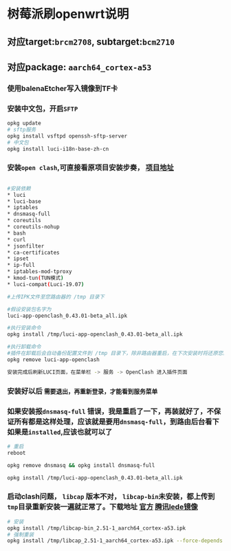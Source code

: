 # 树莓派刷openwrt说明

## 对应target:`brcm2708`, subtarget:`bcm2710`
## 对应package: `aarch64_cortex-a53`

### 使用balenaEtcher写入镜像到TF卡

### 安装中文包，开启`SFTP`
```bash
opkg update
# sftp服务
opkg install vsftpd openssh-sftp-server
# 中文包
opkg install luci-i18n-base-zh-cn
```
### 安装`open clash`,可直接看原项目安装步奏， [项目地址](https://github.com/vernesong/OpenClash)
```bash

#安装依赖
* luci
* luci-base
* iptables
* dnsmasq-full
* coreutils
* coreutils-nohup
* bash
* curl
* jsonfilter
* ca-certificates
* ipset
* ip-full
* iptables-mod-tproxy
* kmod-tun(TUN模式)
* luci-compat(Luci-19.07)

#上传IPK文件至您路由器的 /tmp 目录下

#假设安装包名字为
luci-app-openclash_0.43.01-beta_all.ipk

#执行安装命令
opkg install /tmp/luci-app-openclash_0.43.01-beta_all.ipk

#执行卸载命令
#插件在卸载后会自动备份配置文件到 /tmp 目录下，除非路由器重启，在下次安装时将还原您的配置文件
opkg remove luci-app-openclash

安装完成后刷新LUCI页面，在菜单栏 -> 服务 -> OpenClash 进入插件页面

```
### 安装好以后 `需要退出，再重新登录，才能看到服务菜单`


### 如果安装报`dnsmasq-full` 错误，我是重启了一下，再装就好了，不保证所有都是这样处理，应该就是要用`dnsmasq-full`，到路由后台看下如果是`installed`,应该也就可以了
```bash
# 重启
reboot

opkg remove dnsmasq && opkg install dnsmasq-full

opkg install /tmp/luci-app-openclash_0.43.01-beta_all.ipk
```

### 启动clash问题， `libcap` 版本不对， `libcap-bin`未安装，都上传到`tmp`目录重新安装一遍就正常了。下载地址 [官方](https://downloads.openwrt.org/snapshots/packages/aarch64_cortex-a53/base/) [腾讯lede镜像](https://mirrors.cloud.tencent.com/lede/snapshots/packages/aarch64_cortex-a53/base/)
```bash
# 安装
opkg install /tmp/libcap-bin_2.51-1_aarch64_cortex-a53.ipk
# 强制重装
opkg install /tmp/libcap_2.51-1_aarch64_cortex-a53.ipk --force-depends --force-overwrite
```
